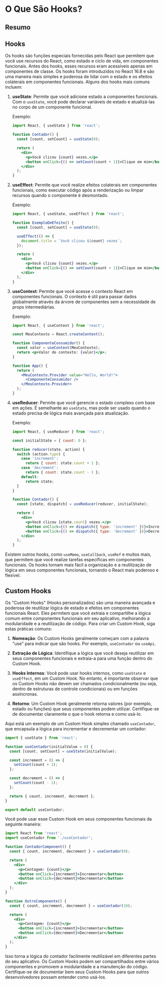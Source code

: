 # O Que São Hooks?

## Resumo

## Hooks

Os hooks são funções especiais fornecidas pelo React que permitem que você use recursos do React, como estado e ciclo de vida, em componentes funcionais. Antes dos hooks, esses recursos eram acessíveis apenas em componentes de classe. Os hooks foram introduzidos no React 16.8 e são uma maneira mais simples e poderosa de lidar com o estado e os efeitos colaterais em componentes funcionais. Alguns dos hooks mais comuns incluem:

1. **useState**: Permite que você adicione estado a componentes funcionais. Com o `useState`, você pode declarar variáveis de estado e atualizá-las no corpo de um componente funcional.
   
   Exemplo:
   
   ```jsx
   import React, { useState } from 'react';
   
   function Contador() {
     const [count, setCount] = useState(0);
   
     return (
       <div>
         <p>Você clicou {count} vezes.</p>
         <button onClick={() => setCount(count + 1)}>Clique em mim</button>
       </div>
     );
   }
   ```

2. **useEffect**: Permite que você realize efeitos colaterais em componentes funcionais, como executar código após a renderização ou limpar recursos quando o componente é desmontado.
   
   Exemplo:
   
   ```jsx
   import React, { useState, useEffect } from 'react';
   
   function ExemploDeEfeito() {
     const [count, setCount] = useState(0);
   
     useEffect(() => {
       document.title = `Você clicou ${count} vezes`;
     });
   
     return (
       <div>
         <p>Você clicou {count} vezes.</p>
         <button onClick={() => setCount(count + 1)}>Clique em mim</button>
       </div>
     );
   }
   ```

3. **useContext**: Permite que você acesse o contexto React em componentes funcionais. O contexto é útil para passar dados globalmente através da árvore de componentes sem a necessidade de props intermediárias.
   
   Exemplo:
   
   ```jsx
   import React, { useContext } from 'react';
   
   const MeuContexto = React.createContext();
   
   function ComponenteConsumidor() {
     const valor = useContext(MeuContexto);
     return <p>Valor do contexto: {valor}</p>;
   }
   
   function App() {
     return (
       <MeuContexto.Provider value="Hello, World!">
         <ComponenteConsumidor />
       </MeuContexto.Provider>
     );
   }
   ```

4. **useReducer**: Permite que você gerencie o estado complexo com base em ações. É semelhante ao `useState`, mas pode ser usado quando o estado precisa de lógica mais avançada para atualização.
   
   Exemplo:
   
   ```jsx
   import React, { useReducer } from 'react';
   
   const initialState = { count: 0 };
   
   function reducer(state, action) {
     switch (action.type) {
       case 'increment':
         return { count: state.count + 1 };
       case 'decrement':
         return { count: state.count - 1 };
       default:
         return state;
     }
   }
   
   function Contador() {
     const [state, dispatch] = useReducer(reducer, initialState);
   
     return (
       <div>
         <p>Você clicou {state.count} vezes.</p>
         <button onClick={() => dispatch({ type: 'increment' })}>Incrementar</button>
         <button onClick={() => dispatch({ type: 'decrement' })}>Decrementar</button>
       </div>
     );
   }
   ```

Existem outros hooks, como `useMemo`, `useCallback`, `useRef` e muitos mais, que permitem que você realize tarefas específicas em componentes funcionais. Os hooks tornam mais fácil a organização e a reutilização de lógica em seus componentes funcionais, tornando o React mais poderoso e flexível.

## Custom Hooks

Os "Custom Hooks" (Hooks personalizados) são uma maneira avançada e poderosa de reutilizar lógica de estado e efeitos em componentes funcionais React. Eles permitem que você extraia e compartilhe a lógica comum entre componentes funcionais em seu aplicativo, melhorando a modularidade e a reutilização de código. Para criar um Custom Hook, siga estas práticas comuns:

1. **Nomeação**: Os Custom Hooks geralmente começam com a palavra "use" para indicar que são hooks. Por exemplo, `useContador` ou `useApi`.

2. **Extração de Lógica**: Identifique a lógica que você deseja reutilizar em seus componentes funcionais e extraia-a para uma função dentro do Custom Hook.

3. **Hooks Internos**: Você pode usar hooks internos, como `useState` e `useEffect`, em um Custom Hook. No entanto, é importante observar que os Custom Hooks não devem ser chamados condicionalmente (ou seja, dentro de estruturas de controle condicionais) ou em funções assíncronas.

4. **Retorno**: Um Custom Hook geralmente retorna valores (por exemplo, estado ou funções) que seus componentes podem utilizar. Certifique-se de documentar claramente o que o hook retorna e como usá-lo.

Aqui está um exemplo de um Custom Hook simples chamado `useContador`, que encapsula a lógica para incrementar e decrementar um contador:

```jsx
import { useState } from 'react';

function useContador(initialValue = 0) {
  const [count, setCount] = useState(initialValue);

  const increment = () => {
    setCount(count + 1);
  };

  const decrement = () => {
    setCount(count - 1);
  };

  return { count, increment, decrement };
}

export default useContador;
```

Você pode usar esse Custom Hook em seus componentes funcionais da seguinte maneira:

```jsx
import React from 'react';
import useContador from './useContador';

function ContadorComponent() {
  const { count, increment, decrement } = useContador(0);

  return (
    <div>
      <p>Contagem: {count}</p>
      <button onClick={increment}>Incrementar</button>
      <button onClick={decrement}>Decrementar</button>
    </div>
  );
}

function OutroComponente() {
  const { count, increment, decrement } = useContador(10);

  return (
    <div>
      <p>Contagem: {count}</p>
      <button onClick={increment}>Incrementar</button>
      <button onClick={decrement}>Decrementar</button>
    </div>
  );
}
```

Isso torna a lógica do contador facilmente reutilizável em diferentes partes do seu aplicativo. Os Custom Hooks podem ser compartilhados entre vários componentes e promovem a modularidade e a manutenção do código. Certifique-se de documentar bem seus Custom Hooks para que outros desenvolvedores possam entender como usá-los.
